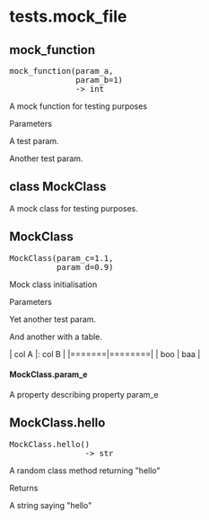# tests.mock\_file



## mock\_function



<FuncSignature>
<pre>
mock_function(param_a,
              param_b=1)
              -> int
</pre>
</FuncSignature>

A mock function for testing purposes


<FuncHeading>Parameters</FuncHeading>



<FuncElement name='param_a' type='str'>

A test param.

</FuncElement>



<FuncElement name='param_b' type='int'>

Another test param.

</FuncElement>



## **class** MockClass

A mock class for testing purposes.

## MockClass



<FuncSignature>
<pre>
MockClass(param_c=1.1,
          param_d=0.9)
</pre>
</FuncSignature>

Mock class initialisation


<FuncHeading>Parameters</FuncHeading>



<FuncElement name='param_c' type='float'>

Yet another test param.

</FuncElement>



<FuncElement name='param_d' type='float'>

And another with a table.

| col A |: col B |
|=======|========|
| boo   | baa    |

</FuncElement>



#### MockClass.param\_e

A property describing property param_e

## MockClass.hello



<FuncSignature>
<pre>
MockClass.hello()
                -> str
</pre>
</FuncSignature>

A random class method returning "hello"


<FuncHeading>Returns</FuncHeading>



<FuncElement name='saying_hello'>

A string saying "hello"

</FuncElement>

